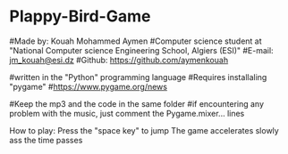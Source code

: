 # Plappy-Bird-Game
#Made by: Kouah Mohammed Aymen
#Computer science student at "National Computer science Engineering School, Algiers (ESI)"
#E-mail: jm_kouah@esi.dz
#Github: https://github.com/aymenkouah

#written in the "Python" programming language
#Requires installaling "pygame"
#https://www.pygame.org/news

#Keep the mp3 and the code in the same folder
#if encountering any problem with the music, just comment the Pygame.mixer... lines

How to play:
  Press the "space key" to jump
  The game accelerates slowly ass the time passes
